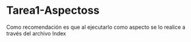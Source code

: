 # Tarea1-Aspectoss
Como recomendación es que al ejecutarlo como aspecto se lo realice a través del archivo Index
